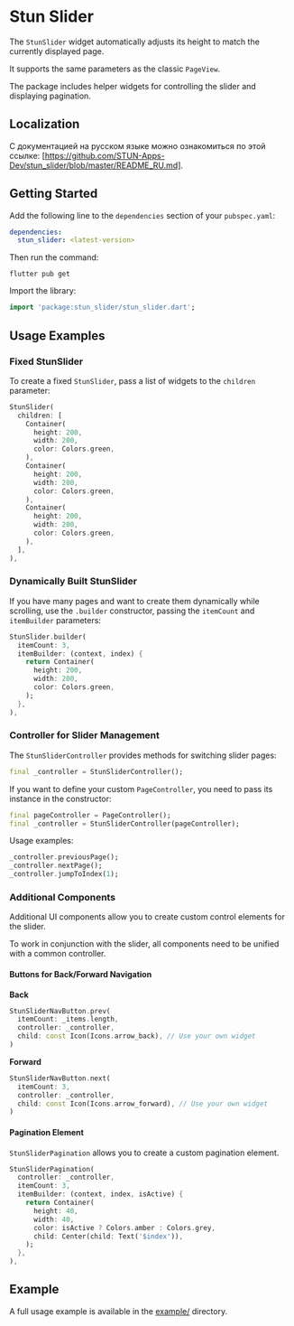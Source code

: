 # Stun Slider

The `StunSlider` widget automatically adjusts its height to match the currently displayed page.

It supports the same parameters as the classic `PageView`.

The package includes helper widgets for controlling the slider and displaying pagination.

## Localization
С документацией на русском языке можно ознакомиться по этой ссылке: [https://github.com/STUN-Apps-Dev/stun_slider/blob/master/README_RU.md].

## Getting Started

Add the following line to the `dependencies` section of your `pubspec.yaml`:

```yaml
dependencies:
  stun_slider: <latest-version>
```

Then run the command:

```shell
flutter pub get
```

Import the library:

```dart
import 'package:stun_slider/stun_slider.dart';
```

## Usage Examples

### Fixed StunSlider

To create a fixed `StunSlider`, pass a list of widgets to the `children` parameter:

```dart
StunSlider(
  children: [
    Container(
      height: 200,
      width: 200,
      color: Colors.green,
    ),
    Container(
      height: 200,
      width: 200,
      color: Colors.green,
    ),
    Container(
      height: 200,
      width: 200,
      color: Colors.green,
    ),
  ],
),
```

### Dynamically Built StunSlider

If you have many pages and want to create them dynamically while scrolling, use the `.builder` constructor, passing the `itemCount` and `itemBuilder` parameters:

```dart
StunSlider.builder(
  itemCount: 3,
  itemBuilder: (context, index) {
    return Container(
      height: 200,
      width: 200,
      color: Colors.green,
    );
  },
),
```

### Controller for Slider Management

The `StunSliderController` provides methods for switching slider pages:

```dart
final _controller = StunSliderController();
```

If you want to define your custom `PageController`, you need to pass its instance in the constructor:

```dart
final pageController = PageController();
final _controller = StunSliderController(pageController);
```

Usage examples:

```dart
_controller.previousPage();
_controller.nextPage();
_controller.jumpToIndex(1);
```

### Additional Components

Additional UI components allow you to create custom control elements for the slider.

To work in conjunction with the slider, all components need to be unified with a common controller.

#### Buttons for Back/Forward Navigation

**Back**

```dart
StunSliderNavButton.prev(
  itemCount: _items.length,
  controller: _controller,
  child: const Icon(Icons.arrow_back), // Use your own widget
)
```

**Forward**

```dart
StunSliderNavButton.next(
  itemCount: 3,
  controller: _controller,
  child: const Icon(Icons.arrow_forward), // Use your own widget
)
```

#### Pagination Element

`StunSliderPagination` allows you to create a custom pagination element.

```dart
StunSliderPagination(
  controller: _controller,
  itemCount: 3,
  itemBuilder: (context, index, isActive) {
    return Container(
      height: 40,
      width: 40,
      color: isActive ? Colors.amber : Colors.grey,
      child: Center(child: Text('$index')),
    );
  },
),
```

## Example

A full usage example is available in the [example/](https://github.com/STUN-Apps-Dev/stun_slider) directory.